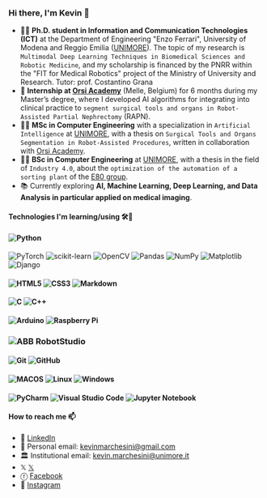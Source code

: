 <!--
**kev98/kev98** is a ✨ _special_ ✨ repository because its `README.md` (this file) appears on your GitHub profile.

Here are some ideas to get you started:

- 🔭 I’m currently working on ...
- 🌱 I’m currently learning ...
- 👯 I’m looking to collaborate on ...
- 🤔 I’m looking for help with ...
- 💬 Ask me about ...
- 📫 How to reach me: ...
- 😄 Pronouns: ...
- ⚡ Fun fact: ...
-->

### Hi there, I'm Kevin 👋

- 👨‍💻 **Ph.D. student in Information and Communication Technologies (ICT)** at the Department of Engineering "Enzo Ferrari", University of Modena and Reggio Emilia ([UNIMORE](https://www.ingmo.unimore.it/it)). The topic of my research is `Multimodal Deep Learning Techniques in Biomedical Sciences and Robotic Medicine`, and my scholarship is
financed by the PNRR within the "FIT for Medical Robotics" project of the Ministry of University and Research. Tutor: prof. Costantino Grana
- 💼 **Internship at [Orsi Academy](https://www.orsi-online.com)** (Melle, Belgium) for 6 months during my Master’s degree, where I developed AI algorithms for integrating into clinical practice to `segment surgical tools and organs in Robot-Assisted Partial Nephrectomy` (RAPN).
- 👨‍🎓 **MSc in Computer Engineering** with a specialization in `Artificial Intelligence` at [UNIMORE](https://www.unimore.it/it/didattica/corsi-di-studio/artificial-intelligence-engineering), with a thesis on `Surgical Tools and Organs Segmentation in Robot-Assisted Procedures`, written in collaboration with [Orsi Academy](https://www.orsi-online.com).
- 👨‍🎓 **BSc in Computer Engineering** at [UNIMORE](https://www.ingmo.unimore.it/it/didattica/corsi-di-laurea-informazioni-generali/ingegneria-informatica), with a thesis in the field of `Industry 4.0`, about the `optimization of the automation of a sorting plant` of the [E80 group](https://www.e80group.com/it/).
- 📚 Currently exploring **AI, Machine Learning, Deep Learning, and Data Analysis in particular applied on medical imaging**.

<!--
### My Passions 🌄


### My Personal Website + Curriculum 🌐📃
👉 [Personal Website](link)
-->

#### Technologies I'm learning/using 🛠🧰
#### ![Python](https://img.shields.io/badge/python-3670A0?style=for-the-badge&logo=python&logoColor=ffdd54)
![PyTorch](https://img.shields.io/badge/PyTorch-%23EE4C2C.svg?style=for-the-badge&logo=PyTorch&logoColor=white)
![scikit-learn](https://img.shields.io/badge/scikit--learn-%23F7931E.svg?style=for-the-badge&logo=scikit-learn&logoColor=white)
![OpenCV](https://img.shields.io/badge/opencv-%23white.svg?style=for-the-badge&logo=opencv&logoColor=white)
![Pandas](https://img.shields.io/badge/pandas-%23150458.svg?style=for-the-badge&logo=pandas&logoColor=white)
![NumPy](https://img.shields.io/badge/numpy-%23013243.svg?style=for-the-badge&logo=numpy&logoColor=white)
![Matplotlib](https://img.shields.io/badge/Matplotlib-%23ffffff.svg?style=for-the-badge&logo=Matplotlib&logoColor=black)
![Django](https://img.shields.io/badge/django-%23092E20.svg?style=for-the-badge&logo=django&logoColor=white)
  

#### ![HTML5](https://img.shields.io/badge/html5-%23E34F26.svg?style=for-the-badge&logo=html5&logoColor=white) ![CSS3](https://img.shields.io/badge/css3-%231572B6.svg?style=for-the-badge&logo=css3&logoColor=white) ![Markdown](https://img.shields.io/badge/markdown-%23000000.svg?style=for-the-badge&logo=markdown&logoColor=white)

#### ![C](https://img.shields.io/badge/c-%2300599C.svg?style=for-the-badge&logo=c&logoColor=white) ![C++](https://img.shields.io/badge/-C++-blue?logo=cplusplus)

#### ![Arduino](https://img.shields.io/badge/-Arduino-00979D?style=for-the-badge&logo=Arduino&logoColor=white) ![Raspberry Pi](https://img.shields.io/badge/-RaspberryPi-C51A4A?style=for-the-badge&logo=Raspberry-Pi)

### ![ABB RobotStudio](https://img.shields.io/static/v1?style=for-the-badge&message=ABB+RobotStudio&color=222222&logo=ABB+RobotStudio&logoColor=FF9E0F&label=)

#### ![Git](https://img.shields.io/badge/git-%23F05033.svg?style=for-the-badge&logo=git&logoColor=white) ![GitHub](https://img.shields.io/badge/github-%23121011.svg?style=for-the-badge&logo=github&logoColor=white)

#### ![MACOS](https://img.shields.io/badge/MacOS-f0f0f0?logo=apple&logoColor=black&style=for-the-badge) ![Linux](https://img.shields.io/badge/Linux-FCC624?style=for-the-badge&logo=linux&logoColor=black) ![Windows](https://img.shields.io/badge/Windows-0078D6?style=for-the-badge&logo=windows&logoColor=white)

#### ![PyCharm](https://img.shields.io/badge/pycharm-143?style=for-the-badge&logo=pycharm&logoColor=black&color=black&labelColor=green) ![Visual Studio Code](https://img.shields.io/badge/Visual%20Studio%20Code-0078d7.svg?style=for-the-badge&logo=visual-studio-code&logoColor=white) ![Jupyter Notebook](https://img.shields.io/badge/jupyter-%23FA0F00.svg?style=for-the-badge&logo=jupyter&logoColor=white)


#### How to reach me 📫
- 👥 [LinkedIn]([https://www.linkedin.com/in/ettore-candeloro-900081162/](https://www.linkedin.com/in/kevin-marchesini-a4273259/))
- 📧 Personal email: kevinmarchesini@gmail.com
- 🏛️ Institutional email: kevin.marchesini@unimore.it
- 𝕏 [𝕏](https://x.com/kevinmarchesini?s=21&t=cuvQFubHc4Tru_-8aMrwrA)
- ⓕ [Facebook](https://www.facebook.com/share/15rwhtn2Mr/?mibextid=wwXIfr)
- 📸 [Instagram](https://www.instagram.com/kevinmarchesini?igsh=bTNwdWJlaTRlYjN3) 
     
<!--
---

[![Anurag's GitHub stats](https://git-hub-readme-stats-ettores-projects-4b8e7abe.vercel.app/api?username=e-candeloro&count_private=true&hide=issues,contribs&show_icons=true&theme=github_dark)](https://github.com/anuraghazra/github-readme-stats)

![](https://komarev.com/ghpvc/?username=e-candeloro&color=blue)
-->
